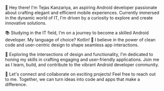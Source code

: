 👋 Hey there! I'm Tejas Kanzariya, an aspiring Android developer passionate about crafting elegant and efficient mobile experiences. Currently immersed in the dynamic world of IT, I'm driven by a curiosity to explore and create innovative solutions.

📚 Studying in the IT field, I'm on a journey to become a skilled Android developer. My language of choice? Kotlin! 🚀 I believe in the power of clean code and user-centric design to shape seamless app interactions.

📱 Exploring the intersections of design and functionality, I'm dedicated to honing my skills in crafting engaging and user-friendly applications. Join me as I learn, build, and contribute to the vibrant Android developer community.

🌟 Let's connect and collaborate on exciting projects! Feel free to reach out to me. Together, we can turn ideas into code and apps that make a difference.

